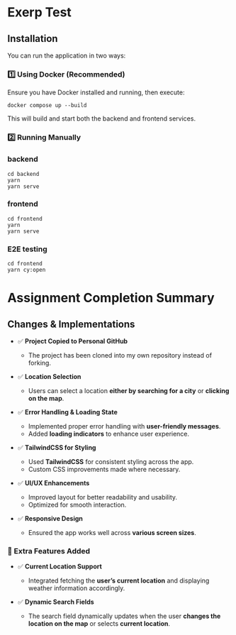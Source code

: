 # Exerp Test

## Installation

You can run the application in two ways:

### 1️⃣ Using Docker (Recommended)
Ensure you have Docker installed and running, then execute:

    docker compose up --build

This will build and start both the backend and frontend services.

### 2️⃣ Running Manually

### backend

    cd backend
    yarn
    yarn serve

### frontend

    cd frontend
    yarn
    yarn serve

### E2E testing

    cd frontend
    yarn cy:open

# Assignment Completion Summary

## Changes & Implementations

- ✅ **Project Copied to Personal GitHub**  
  - The project has been cloned into my own repository instead of forking.  

- ✅ **Location Selection**  
  - Users can select a location **either by searching for a city** or **clicking on the map**.  

- ✅ **Error Handling & Loading State**  
  - Implemented proper error handling with **user-friendly messages**.  
  - Added **loading indicators** to enhance user experience.  

- ✅ **TailwindCSS for Styling**  
  - Used **TailwindCSS** for consistent styling across the app.  
  - Custom CSS improvements made where necessary.  

- ✅ **UI/UX Enhancements**  
  - Improved layout for better readability and usability.  
  - Optimized for smooth interaction.  

- ✅ **Responsive Design**  
  - Ensured the app works well across **various screen sizes**.

### 🚀 Extra Features Added  

- ✅ **Current Location Support**  
  - Integrated fetching the **user’s current location** and displaying weather information accordingly.  

- ✅ **Dynamic Search Fields**  
  - The search field dynamically updates when the user **changes the location on the map** or selects **current location**.  